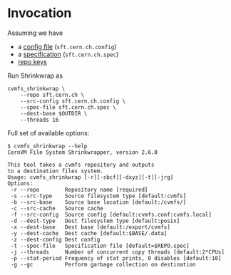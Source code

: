 Invocation
==========

Assuming we have
- a [config file](setup.md) (`sft.cern.ch.config`)
- a [specification](spec.md) (`sft.cern.ch.spec`)
- [repo keys](setup.md)

Run Shrinkwrap as

    cvmfs_shrinkwrap \
        --repo sft.cern.ch \
        --src-config sft.cern.ch.config \
        --spec-file sft.cern.ch.spec \
        --dest-base $OUTDIR \
        --threads 16

Full set of available options:

    $ cvmfs_shrinkwrap --help
    CernVM File System Shrinkwrapper, version 2.6.0
    
    This tool takes a cvmfs repository and outputs
    to a destination files system.
    Usage: cvmfs_shrinkwrap [-r][-sbcf][-dxyz][-t][-jrg]
    Options:
     -r --repo        Repository name [required]
     -s --src-type    Source filesystem type [default:cvmfs]
     -b --src-base    Source base location [default:/cvmfs/]
     -c --src-cache   Source cache
     -f --src-config  Source config [default:cvmfs.conf:cvmfs.local]
     -d --dest-type   Dest filesystem type [default:posix]
     -x --dest-base   Dest base [default:/export/cvmfs]
     -y --dest-cache  Dest cache [default:$BASE/.data]
     -z --dest-config Dest config
     -t --spec-file   Specification file [default=$REPO.spec]
     -j --threads     Number of concurrent copy threads [default:2*CPUs]
     -p --stat-period Frequency of stat prints, 0 disables [default:10]
     -g --gc          Perform garbage collection on destination
